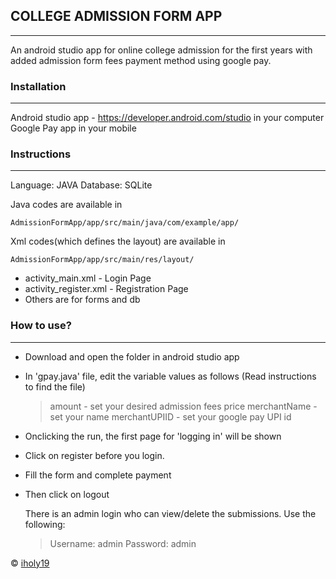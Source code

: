 ## COLLEGE ADMISSION FORM APP

---

An android studio app for online college admission for the first years with added admission form fees payment method using google pay.
### Installation

---

Android studio app - https://developer.android.com/studio in your computer
Google Pay app in your mobile
### Instructions 

---
Language: JAVA
Database: SQLite

Java codes are available in
```
AdmissionFormApp/app/src/main/java/com/example/app/
```
Xml codes(which defines the layout) are available in
```
AdmissionFormApp/app/src/main/res/layout/
```
* activity_main.xml - Login Page
* activity_register.xml - Registration Page
* Others are for forms and db

### How to use?

---

* Download and open the folder in android studio app
* In 'gpay.java' file, edit the variable values as follows (Read instructions to find the file)
     > amount - set your desired admission fees price
     > merchantName - set your name
     > merchantUPIID - set your google pay UPI id
* Onclicking the run, the first page for 'logging in' will be shown
* Click on register before you login.
* Fill the form and complete payment 
* Then click on logout

    There is an admin login who can view/delete the submissions. Use the following:
    > Username: admin
    > Password: admin


© [iholy19](https://github.com/iholy19)
